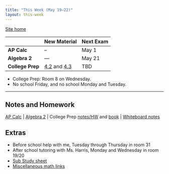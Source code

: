 ```yaml
---
title: "This Week (May 19–22)"
layout: this-week
---
```


[Site home](./)

|                  | New Material                                                                                                                                                    | Next Exam |
| ---------------- | --------------------------------------------------------------------------------------------------------------------------------------------------------------- | --------- |
| **AP Calc**      | –                                                                                                                                                               | May 1     |
| **Algebra 2**    | —                                                                                                                                                               | May 21    |
| **College Prep** | [4.2](./openstax-elementary-algebra-2e/4-2-graph-linear-equations-in-two-variables.md) and [4.3](./openstax-elementary-algebra-2e/4-3-graph-with-intercepts.md) | TBD       |

- College Prep: Room 8 on Wednesday.
- No school Friday, and no school Monday and Tuesday.

---

## Notes and Homework

[AP Calc](./calc-for-ap-larson/) \| [Algebra 2](./envision-algebra-2/) \| College Prep [notes/HW](./openstax-elementary-algebra-2e/) and [book](https://openstax.org/books/elementary-algebra-2e/pages/2-introduction) \| [Whiteboard notes](https://1drv.ms/o/c/c4097c61e06a2b97/EpojsyS4IFdOp0qZoDZdHikBZAinLWQ3ncbWjBZVKo0vtQ?e=5egVmL)

## Extras

- Before school help with me, Tuesday through Thursday in room 31
- After school tutoring with Ms. Harris, Monday and Wednesday in room 19/20
- [Sub Study sheet](https://docs.google.com/spreadsheets/d/1cOCYZAF-hvZ42TtM_6EWiE3OjpTO7w4Vou7y87UMICU/edit?pli=1&gid=0#gid=0)
- [Miscellaneous math links](./misc/math-links.md)
